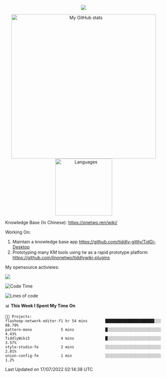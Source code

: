 <a href="https://github.com/linonetwo">
    <p align="center">
        <img src="https://github-profile-trophy.vercel.app/?username=linonetwo&column=7&theme=onedark"/>
    </p>
</a>
<a align="center" href="https://github.com/linonetwo">
  <p align="center">
    <img src="https://github-readme-stats.vercel.app/api?username=linonetwo&show_icons=true&count_private=true" alt="My GitHub stats" width="465"/>
    <img src="https://github-readme-stats.vercel.app/api/top-langs/?username=linonetwo&layout=compact&langs_count=10" alt="Languages" height="183">
  </p>
</a>

Knowledge Base (In Chinese): https://onetwo.ren/wiki/

Working On: 

1. Maintain a knowledge base app https://github.com/tiddly-gittly/TidGi-Desktop
1. Prototyping many KM tools using tw as a rapid prototype platform https://github.com/linonetwo/tiddlywiki-plugins

My opensource activieies:

![](https://visitor-badge.glitch.me/badge?page_id=linonetwo.linonetwo)

<!--START_SECTION:waka-->
![Code Time](http://img.shields.io/badge/Code%20Time-0%20secs-blue)

![Lines of code](https://img.shields.io/badge/From%20Hello%20World%20I%27ve%20Written-2%20Million%20lines%20of%20code-blue)

📊 **This Week I Spent My Time On** 

```text
🐱‍💻 Projects: 
flashoop-network-editor-f1 hr 54 mins        ██████████████████████░░░   88.79% 
pattern-mono             5 mins              █░░░░░░░░░░░░░░░░░░░░░░░░   4.43% 
TiddlyWiki5              4 mins              █░░░░░░░░░░░░░░░░░░░░░░░░   3.57% 
style-studio-fe          2 mins              ░░░░░░░░░░░░░░░░░░░░░░░░░   2.01% 
union-config-fe          1 min               ░░░░░░░░░░░░░░░░░░░░░░░░░   1.2%

```


 Last Updated on 17/07/2022 02:14:38 UTC
<!--END_SECTION:waka-->
